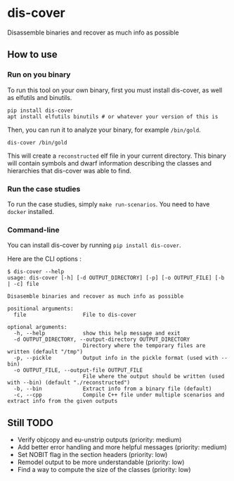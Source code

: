 # dis-cover
Disassemble binaries and recover as much info as possible

## How to use

### Run on you binary

To run this tool on your own binary, first you must install dis-cover, as well as elfutils and binutils.

```
pip install dis-cover
apt install elfutils binutils # or whatever your version of this is
```

Then, you can run it to analyze your binary, for example `/bin/gold`.

```
dis-cover /bin/gold
```

This will create a `reconstructed` elf file in your current directory. This binary will contain symbols and dwarf information describing the classes and hierarchies that dis-cover was able to find.

### Run the case studies

To run the case studies, simply `make run-scenarios`. You need to have `docker` installed.

### Command-line

You can install dis-cover by running `pip install dis-cover`.

Here are the CLI options :

```
$ dis-cover --help
usage: dis-cover [-h] [-d OUTPUT_DIRECTORY] [-p] [-o OUTPUT_FILE] [-b | -c] file

Disasemble binaries and recover as much info as possible

positional arguments:
  file                  File to dis-cover

optional arguments:
  -h, --help            show this help message and exit
  -d OUTPUT_DIRECTORY, --output-directory OUTPUT_DIRECTORY
                        Directory where the temporary files are written (default "/tmp")
  -p, --pickle          Output info in the pickle format (used with --bin)
  -o OUTPUT_FILE, --output-file OUTPUT_FILE
                        File where the output should be written (used with --bin) (default "./reconstructed")
  -b, --bin             Extract info from a binary file (default)
  -c, --cpp             Compile C++ file under multiple scenarios and extract info from the given outputs
```

## Still TODO

- Verify objcopy and eu-unstrip outputs (priority: medium)
- Add better error handling and more helpful messages (priority: medium)
- Set NOBIT flag in the section headers (priority: low)
- Remodel output to be more understandable (priority: low)
- Find a way to compute the size of the classes (priority: low)
